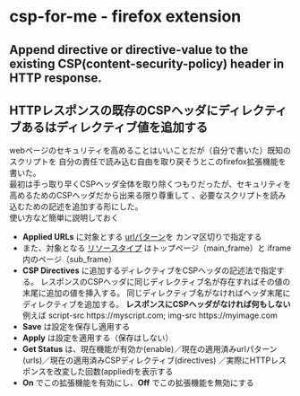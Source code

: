 # csp-for-me - firefox extension
## Append directive or directive-value to the existing CSP(content-security-policy) header in HTTP response.
## HTTPレスポンスの既存のCSPヘッダにディレクティブあるはディレクティブ値を追加する
webページのセキュリティを高めることはいいことだが（自分で書いた）既知のスクリプトを
自分の責任で読み込む自由を取り戻そうとこのfirefox拡張機能を書いた。  
最初は手っ取り早くCSPヘッダ全体を取り除くつもりだったが、セキュリティを高めるためのCSPヘッダだから出来る限り尊重して
、必要なスクリプトを読み込むための記述を追加する形にした。  
使い方など簡単に説明しておく
- **Applied URLs** に対象とする
[urlパターン](https://developer.mozilla.org/en-US/docs/Mozilla/Add-ons/WebExtensions/Match_patterns)を
カンマ区切りで指定する  
- また、対象となる
[リソースタイプ](https://developer.mozilla.org/en-US/docs/Mozilla/Add-ons/WebExtensions/API/webRequest/ResourceType)
はトップページ（main_frame）と iframe 内のページ（sub_frame）  
- **CSP Directives** に追加するディレクティブをCSPヘッダの記述法で指定する。
レスポンスのCSPヘッダに同じディレクティブ名が存在すればその値の末尾に追加の値を挿入する。
同じディレクティブ名がなければヘッダ末尾にディレクティブを追加する。
**レスポンスにCSPヘッダがなければ何もしない**  
例えば script-src https<z>://</z>myscript.com; img-src https<z>://</z>myimage.com
- **Save** は設定を保存し適用する
- **Apply** は設定を適用する（保存はしない）
- **Get Status** は、現在機能が有効か(enable)／現在の適用済みurlパターン(urls)／現在の適用済みCSPディレクティブ(directives)
／実際にHTTPレスポンスを改変した回数(applied)を表示する
- **On** でこの拡張機能を有効にし、**Off** でこの拡張機能を無効にする
